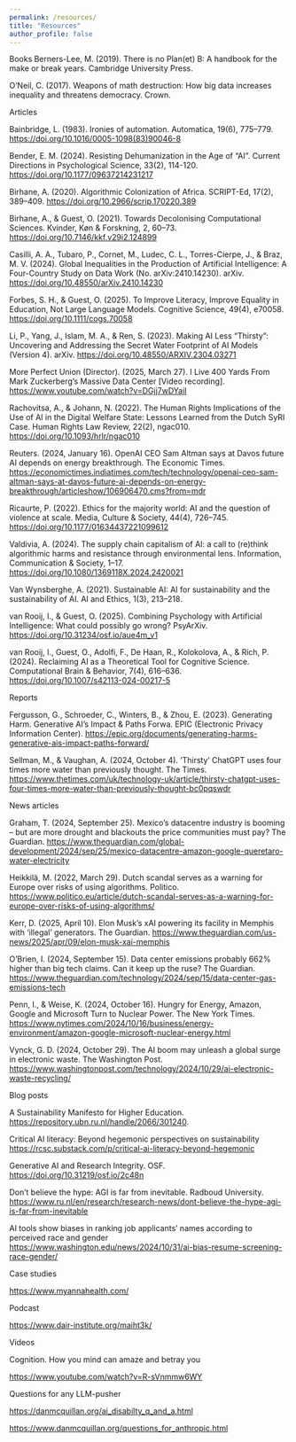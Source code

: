 ```yaml
---
permalink: /resources/
title: "Resources"
author_profile: false
---
```

Books
Berners-Lee, M. (2019). There is no Plan(et) B: A handbook for the make or break years. Cambridge University Press.

O’Neil, C. (2017). Weapons of math destruction: How big data increases inequality and threatens democracy. Crown.

Articles

Bainbridge, L. (1983). Ironies of automation. Automatica, 19(6), 775–779. https://doi.org/10.1016/0005-1098(83)90046-8

Bender, E. M. (2024). Resisting Dehumanization in the Age of “AI”. Current Directions in Psychological Science, 33(2), 114-120.  https://doi.org/10.1177/09637214231217

Birhane, A. (2020). Algorithmic Colonization of Africa. SCRIPT-Ed, 17(2), 389–409. https://doi.org/10.2966/scrip.170220.389

Birhane, A., & Guest, O. (2021). Towards Decolonising Computational Sciences. Kvinder, Køn & Forskning, 2, 60–73. https://doi.org/10.7146/kkf.v29i2.124899

Casilli, A. A., Tubaro, P., Cornet, M., Ludec, C. L., Torres-Cierpe, J., & Braz, M. V. (2024). Global Inequalities in the Production of Artificial Intelligence: A Four-Country Study on Data Work (No. arXiv:2410.14230). arXiv. https://doi.org/10.48550/arXiv.2410.14230

Forbes, S. H., & Guest, O. (2025). To Improve Literacy, Improve Equality in Education, Not Large Language Models. Cognitive Science, 49(4), e70058. https://doi.org/10.1111/cogs.70058

Li, P., Yang, J., Islam, M. A., & Ren, S. (2023). Making AI Less “Thirsty”: Uncovering and Addressing the Secret Water Footprint of AI Models (Version 4). arXiv. https://doi.org/10.48550/ARXIV.2304.03271

More Perfect Union (Director). (2025, March 27). I Live 400 Yards From Mark Zuckerberg’s Massive Data Center [Video recording]. https://www.youtube.com/watch?v=DGjj7wDYaiI

Rachovitsa, A., & Johann, N. (2022). The Human Rights Implications of the Use of AI in the Digital Welfare State: Lessons Learned from the Dutch SyRI Case. Human Rights Law Review, 22(2), ngac010. https://doi.org/10.1093/hrlr/ngac010

Reuters. (2024, January 16). OpenAI CEO Sam Altman says at Davos future AI depends on energy breakthrough. The Economic Times. https://economictimes.indiatimes.com/tech/technology/openai-ceo-sam-altman-says-at-davos-future-ai-depends-on-energy-breakthrough/articleshow/106906470.cms?from=mdr

Ricaurte, P. (2022). Ethics for the majority world: AI and the question of violence at scale. Media, Culture & Society, 44(4), 726–745. https://doi.org/10.1177/01634437221099612

Valdivia, A. (2024). The supply chain capitalism of AI: a call to (re)think algorithmic harms and resistance through environmental lens. Information, Communication & Society, 1–17. https://doi.org/10.1080/1369118X.2024.2420021

Van Wynsberghe, A. (2021). Sustainable AI: AI for sustainability and the sustainability of AI. AI and Ethics, 1(3), 213–218. 

van Rooij, I., & Guest, O. (2025). Combining Psychology with Artificial Intelligence: What could possibly go wrong? PsyArXiv. https://doi.org/10.31234/osf.io/aue4m_v1

van Rooij, I., Guest, O., Adolfi, F., De Haan, R., Kolokolova, A., & Rich, P. (2024). Reclaiming AI as a Theoretical Tool for Cognitive Science. Computational Brain & Behavior, 7(4), 616–636. https://doi.org/10.1007/s42113-024-00217-5



Reports 

Fergusson, G., Schroeder, C., Winters, B., & Zhou, E. (2023). Generating Harm. Generative AI’s Impact & Paths Forwa. EPIC (Electronic Privacy Information Center). https://epic.org/documents/generating-harms-generative-ais-impact-paths-forward/

Sellman, M., & Vaughan, A. (2024, October 4). ‘Thirsty’ ChatGPT uses four times more water than previously thought. The Times. https://www.thetimes.com/uk/technology-uk/article/thirsty-chatgpt-uses-four-times-more-water-than-previously-thought-bc0pqswdr


News articles


Graham, T. (2024, September 25). Mexico’s datacentre industry is booming – but are more drought and blackouts the price communities must pay? The Guardian. https://www.theguardian.com/global-development/2024/sep/25/mexico-datacentre-amazon-google-queretaro-water-electricity

Heikkilä, M. (2022, March 29). Dutch scandal serves as a warning for Europe over risks of using algorithms. Politico. https://www.politico.eu/article/dutch-scandal-serves-as-a-warning-for-europe-over-risks-of-using-algorithms/

Kerr, D. (2025, April 10). Elon Musk’s xAI powering its facility in Memphis with ‘illegal’ generators. The Guardian. https://www.theguardian.com/us-news/2025/apr/09/elon-musk-xai-memphis

O’Brien, I. (2024, September 15). Data center emissions probably 662% higher than big tech claims. Can it keep up the ruse? The Guardian. https://www.theguardian.com/technology/2024/sep/15/data-center-gas-emissions-tech

Penn, I., & Weise, K. (2024, October 16). Hungry for Energy, Amazon, Google and Microsoft Turn to Nuclear Power. The New York Times. https://www.nytimes.com/2024/10/16/business/energy-environment/amazon-google-microsoft-nuclear-energy.html

Vynck, G. D. (2024, October 29). The AI boom may unleash a global surge in electronic waste. The Washington Post. https://www.washingtonpost.com/technology/2024/10/29/ai-electronic-waste-recycling/



Blog posts

 A Sustainability Manifesto for Higher Education. 
 https://repository.ubn.ru.nl/handle/2066/301240.

Critical AI literacy: Beyond hegemonic perspectives on sustainability
https://rcsc.substack.com/p/critical-ai-literacy-beyond-hegemonic

Generative AI and Research Integrity. OSF. 
https://doi.org/10.31219/osf.io/2c48n

Don’t believe the hype: AGI is far from inevitable. Radboud University. https://www.ru.nl/en/research/research-news/dont-believe-the-hype-agi-is-far-from-inevitable

AI tools show biases in ranking job applicants’ names according to perceived race and gender
https://www.washington.edu/news/2024/10/31/ai-bias-resume-screening-race-gender/	

Case studies

https://www.myannahealth.com/


Podcast

https://www.dair-institute.org/maiht3k/


Videos

Cognition. How you mind can amaze and betray you

https://www.youtube.com/watch?v=R-sVnmmw6WY

Questions for any LLM-pusher

https://danmcquillan.org/ai_disabilty_q_and_a.html

https://www.danmcquillan.org/questions_for_anthropic.html
 
